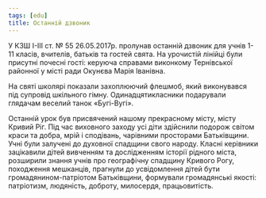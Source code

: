 ```yaml
---
tags: [edu]
title: Останній дзвоник
---
```


У КЗШ І-ІІІ ст. № 55 26.05.2017р. пролунав останній дзвоник для учнів 1-11 класів, вчителів, батьків та гостей свята. На урочистій лінійці були присутні почесні гості: керуюча справами виконкому Тернівської районної у місті ради Окунєва Марія Іванівна.

На святі школярі показали захоплюючий флешмоб, який виконувався під супровід шкільного гімну. Одинадцятикласники подарували глядачам веселий танок «Бугі-Вугі».

Останній урок був присвячений нашому прекрасному місту, місту Кривий Ріг. Під час виховного заходу усі діти здійснили подорож світом краси та добра, мрій і сподівань, чарівними просторами Батьківщини. Учні були залучені до духовної спадщини свого народу. Класні керівники зацікавили дітей вивченням та дослідженням історії рідного міста, розширили знання учнів про географічну спадщину Кривого Рогу, походження мешканців, прагнули до усвідомлення дітей бути громадянином-патріотом Батьківщини, формували громадянські якості: патріотизм, людяність, доброту, милосердя, працьовитість.

<youtube id="5qvesLYluFk"></youtube>
<slideshow id="72157681278233973"></slideshow>
